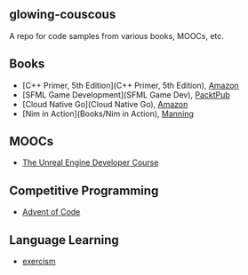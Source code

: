 glowing-couscous
----------------

A repo for code samples from various books, MOOCs, etc.

Books
-----

* [C++ Primer, 5th Edition](C++ Primer, 5th Edition), [Amazon](https://www.amazon.com/Primer-5th-Stanley-B-Lippman/dp/0321714113)
* [SFML Game Development](SFML Game Dev), [PacktPub](https://www.packtpub.com/game-development/sfml-game-development)
* [Cloud Native Go](Cloud Native Go), [Amazon](https://www.amazon.com/Cloud-Native-Applications-Microservices-Developers/dp/0672337797)
* [Nim in Action](Books/Nim in Action), [Manning](https://www.manning.com/books/nim-in-action)

MOOCs
-----

* [The Unreal Engine Developer Course](https://www.udemy.com/unrealcourse/learn/v4/overview)

Competitive Programming
-----------------------

* [Advent of Code](http://adventofcode.com/)

Language Learning
-----------------

* [exercism](http://exercism.io/)

